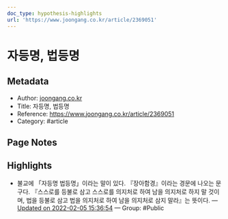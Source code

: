 ```yaml
---
doc_type: hypothesis-highlights
url: 'https://www.joongang.co.kr/article/2369051'
---
```


# 자등명, 법등명

## Metadata
- Author: [joongang.co.kr]()
- Title: 자등명, 법등명
- Reference: https://www.joongang.co.kr/article/2369051
- Category: #article

## Page Notes
## Highlights
- 불교에 「자등명 법등명」이라는 말이 있다. 『장아함경』이라는 경문에 나오는 문구다. 『스스로를 등불로 삼고 스스로를 의지처로 하여 남을 의지처로 하지 말 것이며, 법을 등불로 삼고 법을 의지처로 하여 남을 의지처로 삼지 말라』는 뜻이다. — [Updated on 2022-02-05 15:36:54](https://hyp.is/AhaUwoZOEeyTdKd6QaYu5w/www.joongang.co.kr/article/2369051) — Group: #Public




